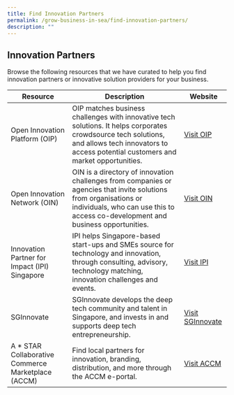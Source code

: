 ```yaml
---
title: Find Innovation Partners
permalink: /grow-business-in-sea/find-innovation-partners/
description: ""
---
```

## Innovation Partners
Browse the following resources that we have curated to help you find innovation partners or innovative solution providers for your business. 

| Resource | Description | Website |
| -------- | -------- | -------- |
| Open Innovation Platform (OIP)     | OIP matches business challenges with innovative tech solutions. It helps corporates crowdsource tech solutions, and allows tech innovators to access potential customers and market opportunities.     | [Visit OIP](https://www.openinnovation.sg/)   |
|Open Innovation Network (OIN)|OIN is a directory of innovation challenges from companies or agencies that invite solutions from organisations or individuals, who can use this to access co-development and business opportunities.|[Visit OIN](https://www.openinnovationnetwork.gov.sg/ )|
|Innovation Partner for Impact (IPI) Singapore|IPI helps Singapore-based start-ups and SMEs source for technology and innovation, through consulting, advisory, technology matching, innovation challenges and events.|[Visit IPI](https://www.ipi-singapore.org/)|
|SGInnovate|SGInnovate develops the deep tech community and talent in Singapore, and invests in and supports deep tech entrepreneurship.|[Visit SGInnovate](https://www.sginnovate.com/ )|
|A * STAR Collaborative Commerce Marketplace (ACCM) |Find local partners for innovation, branding, distribution, and more through the ACCM e-portal.|[Visit ACCM](https://accm.sg/)|
